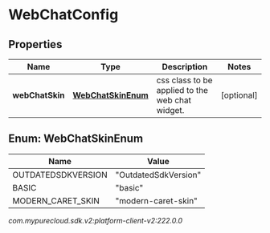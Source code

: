 # WebChatConfig


## Properties

| Name | Type | Description | Notes |
| ------------ | ------------- | ------------- | ------------- |
| **webChatSkin** | [**WebChatSkinEnum**](#Enum--WebChatSkinEnum) | css class to be applied to the web chat widget. |  [optional] |


## Enum: WebChatSkinEnum

| Name | Value |
| ---- | ----- |
| OUTDATEDSDKVERSION | &quot;OutdatedSdkVersion&quot; | 
| BASIC | &quot;basic&quot; | 
| MODERN_CARET_SKIN | &quot;modern-caret-skin&quot; | 




_com.mypurecloud.sdk.v2:platform-client-v2:222.0.0_
